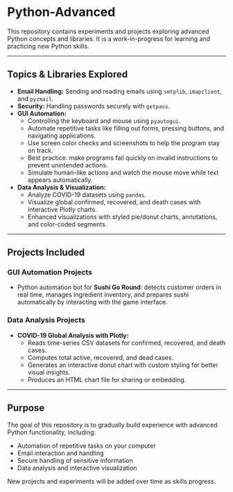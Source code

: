 # Python-Advanced

This repository contains experiments and projects exploring advanced Python concepts and libraries. It is a work-in-progress for learning and practicing new Python skills.

---

## Topics & Libraries Explored

- **Email Handling:** Sending and reading emails using `smtplib`, `imapclient`, and `pyzmail`.  
- **Security:** Handling passwords securely with `getpass`.  
- **GUI Automation:**  
  - Controlling the keyboard and mouse using `pyautogui`.  
  - Automate repetitive tasks like filling out forms, pressing buttons, and navigating applications.  
  - Use screen color checks and screenshots to help the program stay on track.  
  - Best practice: make programs fail quickly on invalid instructions to prevent unintended actions.  
  - Simulate human-like actions and watch the mouse move while text appears automatically.  
- **Data Analysis & Visualization:**  
  - Analyze COVID-19 datasets using `pandas`.  
  - Visualize global confirmed, recovered, and death cases with interactive Plotly charts.  
  - Enhanced visualizations with styled pie/donut charts, annotations, and color-coded segments.  

---

## Projects Included

### GUI Automation Projects

- Python automation bot for **Sushi Go Round**: detects customer orders in real time, manages ingredient inventory, and prepares sushi automatically by interacting with the game interface.  

### Data Analysis Projects

- **COVID-19 Global Analysis with Plotly:**  
  - Reads time-series CSV datasets for confirmed, recovered, and death cases.  
  - Computes total active, recovered, and dead cases.  
  - Generates an interactive donut chart with custom styling for better visual insights.  
  - Produces an HTML chart file for sharing or embedding.  

---

## Purpose

The goal of this repository is to gradually build experience with advanced Python functionality, including:

- Automation of repetitive tasks on your computer  
- Email interaction and handling  
- Secure handling of sensitive information  
- Data analysis and interactive visualization  

New projects and experiments will be added over time as skills progress.
